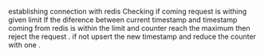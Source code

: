 establishing connection with redis
Checking if coming request is withing given limit
If the diference between current timestamp and timestamp coming from redis is within the  limit  and counter reach the maximum then reject the request .
if not upsert the new timestamp and reduce the counter with one .
